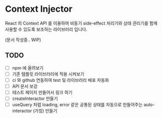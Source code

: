 # Context Injector

React 의 Context API 를 이용하여 비동기 side-effect 처리기와 상태 관리기를 함께 사용할 수 있도록 보조하는 라이브러리 입니다.

(문서 작성중.. WIP)

## TODO

- [ ] npm 에 올려보기
- [ ] 기존 템플릿 라이브러리에 적용 시켜보기
- [ ] ci 와 github 연동하여 test 및 라이브러리 배포 자동화
- [ ] API 문서 보강
- [ ] 테스트 페이지 만들어서 링크 하기
- [ ] createInteractor 만들기
- [ ] useQuery 처럼 loading, error 같은 공통된 상태를 자동으로 만들어주는 auto-interactor (가칭) 만들기
